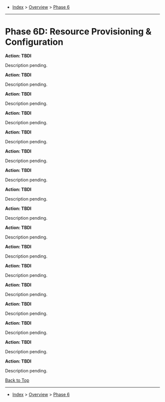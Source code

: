 <a id="top"></a>

- [Index](../index.md) > [Overview](overview.md) > [Phase 6](phase_06.md)

---

<a id="actions"></a>

# Phase 6D: Resource Provisioning & Configuration

<a id="6d-action-01"></a>

**Action: TBDI**

Description pending.

<a id="6d-action-02"></a>

**Action: TBDI**

Description pending.

<a id="6d-action-03"></a>

**Action: TBDI**

Description pending.

<a id="6d-action-04"></a>

**Action: TBDI**

Description pending.

<a id="6d-action-05"></a>

**Action: TBDI**

Description pending.

<a id="6d-action-06"></a>

**Action: TBDI**

Description pending.

<a id="6d-action-07"></a>

**Action: TBDI**

Description pending.

<a id="6d-action-08"></a>

**Action: TBDI**

Description pending.

<a id="6d-action-09"></a>

**Action: TBDI**

Description pending.

<a id="6d-action-10"></a>

**Action: TBDI**

Description pending.

<a id="6d-action-11"></a>

**Action: TBDI**

Description pending.

<a id="6d-action-12"></a>

**Action: TBDI**

Description pending.

<a id="6d-action-13"></a>

**Action: TBDI**

Description pending.

<a id="6d-action-14"></a>

**Action: TBDI**

Description pending.

<a id="6d-action-15"></a>

**Action: TBDI**

Description pending.

<a id="6d-action-16"></a>

**Action: TBDI**

Description pending.

<a id="6d-action-17"></a>

**Action: TBDI**

Description pending.

<a class="inline-navlink-page-top" href="#actions">Back to Top</a>

---

- [Index](../index.md) > [Overview](overview.md) > [Phase 6](phase_06.md)

